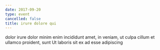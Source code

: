 ```yaml
---
date: 2017-09-20
type: event
cancelled: false
title: irure dolore qui
---
```

dolor irure dolor minim enim incididunt amet, in veniam, ut culpa cillum et ullamco proident, sunt Ut laboris sit ex ad esse adipiscing